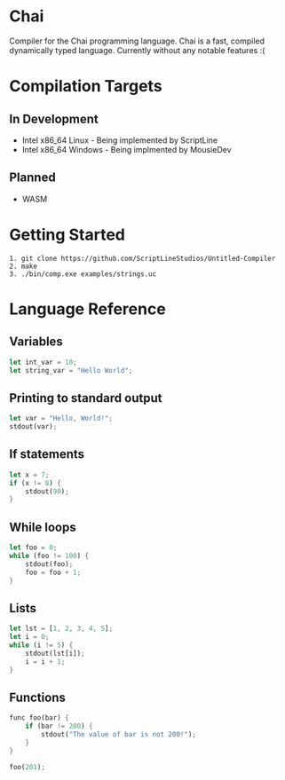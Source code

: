 # Chai

Compiler for the Chai programming language.
Chai is a fast, compiled dynamically typed language. Currently without any notable features :(

# Compilation Targets

## In Development
- Intel x86_64 Linux - Being implemented by ScriptLine
- Intel x86_64 Windows - Being implmented by MousieDev

## Planned
- WASM

# Getting Started
```
1. git clone https://github.com/ScriptLineStudios/Untitled-Compiler
2. make
3. ./bin/comp.exe examples/strings.uc
```

# Language Reference

## Variables
```rust
let int_var = 10;
let string_var = "Hello World";
```

## Printing to standard output
```rust
let var = "Hello, World!";
stdout(var);
```

## If statements
```rust
let x = 7;
if (x != 8) {
    stdout(90);
}
```

## While loops
```rust
let foo = 0;
while (foo != 100) {
    stdout(foo);
    foo = foo + 1;
}
```

## Lists
```rust
let lst = [1, 2, 3, 4, 5];
let i = 0;
while (i != 5) {
    stdout(lst[i]);
    i = i + 1;
}
```

## Functions
```rust
func foo(bar) {
    if (bar != 200) {
        stdout("The value of bar is not 200!");
    }
}

foo(201);
```
